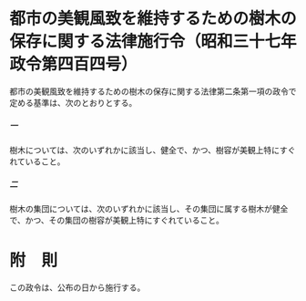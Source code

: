 # 都市の美観風致を維持するための樹木の保存に関する法律施行令（昭和三十七年政令第四百四号）
都市の美観風致を維持するための樹木の保存に関する法律第二条第一項の政令で定める基準は、次のとおりとする。
##### 一
樹木については、次のいずれかに該当し、健全で、かつ、樹容が美観上特にすぐれていること。
##### 二
樹木の集団については、次のいずれかに該当し、その集団に属する樹木が健全で、かつ、その集団の樹容が美観上特にすぐれていること。
# 附　則
この政令は、公布の日から施行する。
